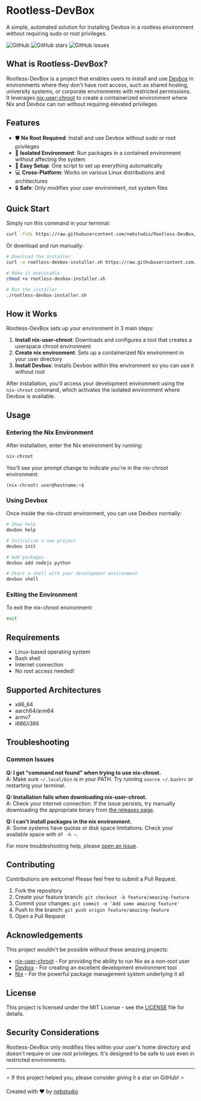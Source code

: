 # Rootless-DevBox

A simple, automated solution for installing Devbox in a rootless environment without requiring sudo or root privileges.

![GitHub](https://img.shields.io/github/license/nebstudio/Rootless-DevBox)
![GitHub stars](https://img.shields.io/github/stars/nebstudio/Rootless-DevBox)
![GitHub issues](https://img.shields.io/github/issues/nebstudio/Rootless-DevBox)

## What is Rootless-DevBox?

Rootless-DevBox is a project that enables users to install and use [Devbox](https://github.com/jetify-com/devbox) in environments where they don't have root access, such as shared hosting, university systems, or corporate environments with restricted permissions. It leverages [nix-user-chroot](https://github.com/nix-community/nix-user-chroot) to create a containerized environment where Nix and Devbox can run without requiring elevated privileges.

## Features

- 🛡️ **No Root Required**: Install and use Devbox without sudo or root privileges
- 🔄 **Isolated Environment**: Run packages in a contained environment without affecting the system
- 🚀 **Easy Setup**: One script to set up everything automatically
- 💻 **Cross-Platform**: Works on various Linux distributions and architectures
- 🔒 **Safe**: Only modifies your user environment, not system files

## Quick Start

Simply run this command in your terminal:

```bash
curl -fsSL https://raw.githubusercontent.com/nebstudio/Rootless-DevBox/main/install.sh | bash
```

Or download and run manually:

```bash
# Download the installer
curl -o rootless-devbox-installer.sh https://raw.githubusercontent.com/nebstudio/Rootless-DevBox/main/install.sh

# Make it executable
chmod +x rootless-devbox-installer.sh

# Run the installer
./rootless-devbox-installer.sh
```

## How it Works

Rootless-DevBox sets up your environment in 3 main steps:

1. **Install nix-user-chroot**: Downloads and configures a tool that creates a userspace chroot environment
2. **Create nix environment**: Sets up a containerized Nix environment in your user directory
3. **Install Devbox**: Installs Devbox within this environment so you can use it without root

After installation, you'll access your development environment using the `nix-chroot` command, which activates the isolated environment where Devbox is available.

## Usage

### Entering the Nix Environment

After installation, enter the Nix environment by running:

```bash
nix-chroot
```

You'll see your prompt change to indicate you're in the nix-chroot environment:

```
(nix-chroot) user@hostname:~$
```

### Using Devbox

Once inside the nix-chroot environment, you can use Devbox normally:

```bash
# Show help
devbox help

# Initialize a new project
devbox init

# Add packages
devbox add nodejs python

# Start a shell with your development environment
devbox shell
```

### Exiting the Environment

To exit the nix-chroot environment:

```bash
exit
```

## Requirements

- Linux-based operating system
- Bash shell
- Internet connection
- No root access needed!

## Supported Architectures

- x86_64
- aarch64/arm64
- armv7
- i686/i386

## Troubleshooting

### Common Issues

**Q: I get "command not found" when trying to use nix-chroot.**  
A: Make sure `~/.local/bin` is in your PATH. Try running `source ~/.bashrc` or restarting your terminal.

**Q: Installation fails when downloading nix-user-chroot.**  
A: Check your internet connection. If the issue persists, try manually downloading the appropriate binary from [the releases page](https://github.com/nix-community/nix-user-chroot/releases).

**Q: I can't install packages in the nix environment.**  
A: Some systems have quotas or disk space limitations. Check your available space with `df -h ~`.

For more troubleshooting help, please [open an issue](https://github.com/nebstudio/Rootless-DevBox/issues).

## Contributing

Contributions are welcome! Please feel free to submit a Pull Request.

1. Fork the repository
2. Create your feature branch: `git checkout -b feature/amazing-feature`
3. Commit your changes: `git commit -m 'Add some amazing feature'`
4. Push to the branch: `git push origin feature/amazing-feature`
5. Open a Pull Request

## Acknowledgements

This project wouldn't be possible without these amazing projects:

- [nix-user-chroot](https://github.com/nix-community/nix-user-chroot) - For providing the ability to run Nix as a non-root user
- [Devbox](https://github.com/jetify-com/devbox) - For creating an excellent development environment tool
- [Nix](https://nixos.org/) - For the powerful package management system underlying it all

## License

This project is licensed under the MIT License - see the [LICENSE](LICENSE) file for details.

## Security Considerations

Rootless-DevBox only modifies files within your user's home directory and doesn't require or use root privileges. It's designed to be safe to use even in restricted environments.

---

⭐ If this project helped you, please consider giving it a star on GitHub! ⭐

Created with ❤️ by [nebstudio](https://github.com/nebstudio)